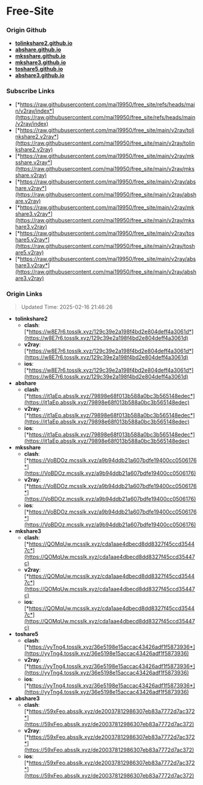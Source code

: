 # Free-Site

### Origin Github

- [**tolinkshare2.github.io**](https://github.com/tolinkshare2/tolinkshare2.github.io)
- [**abshare.github.io**](https://github.com/abshare/abshare.github.io)
- [**mksshare.github.io**](https://github.com/mksshare/mksshare.github.io)
- [**mkshare3.github.io**](https://github.com/mkshare3/mkshare3.github.io)
- [**toshare5.github.io**](https://github.com/toshare5/toshare5.github.io)
- [**abshare3.github.io**](https://github.com/abshare3/abshare3.github.io)

### Subscribe Links

- [*https://raw.githubusercontent.com/mai19950/free_site/refs/heads/main/v2ray/index*](https://raw.githubusercontent.com/mai19950/free_site/refs/heads/main/v2ray/index)
- [*https://raw.githubusercontent.com/mai19950/free_site/main/v2ray/tolinkshare2.v2ray*](https://raw.githubusercontent.com/mai19950/free_site/main/v2ray/tolinkshare2.v2ray)
- [*https://raw.githubusercontent.com/mai19950/free_site/main/v2ray/mksshare.v2ray*](https://raw.githubusercontent.com/mai19950/free_site/main/v2ray/mksshare.v2ray)
- [*https://raw.githubusercontent.com/mai19950/free_site/main/v2ray/abshare.v2ray*](https://raw.githubusercontent.com/mai19950/free_site/main/v2ray/abshare.v2ray)
- [*https://raw.githubusercontent.com/mai19950/free_site/main/v2ray/mkshare3.v2ray*](https://raw.githubusercontent.com/mai19950/free_site/main/v2ray/mkshare3.v2ray)
- [*https://raw.githubusercontent.com/mai19950/free_site/main/v2ray/toshare5.v2ray*](https://raw.githubusercontent.com/mai19950/free_site/main/v2ray/toshare5.v2ray)
- [*https://raw.githubusercontent.com/mai19950/free_site/main/v2ray/abshare3.v2ray*](https://raw.githubusercontent.com/mai19950/free_site/main/v2ray/abshare3.v2ray)

### Origin Links

> Updated Time: 2025-02-16 21:46:26

- **tolinkshare2**
  - **clash**: [*https://w8E7r6.tosslk.xyz/129c39e2a198f4bd2e804deff4a3061d*](https://w8E7r6.tosslk.xyz/129c39e2a198f4bd2e804deff4a3061d)
  - **v2ray**: [*https://w8E7r6.tosslk.xyz/129c39e2a198f4bd2e804deff4a3061d*](https://w8E7r6.tosslk.xyz/129c39e2a198f4bd2e804deff4a3061d)
  - **ios**: [*https://w8E7r6.tosslk.xyz/129c39e2a198f4bd2e804deff4a3061d*](https://w8E7r6.tosslk.xyz/129c39e2a198f4bd2e804deff4a3061d)
- **abshare**
  - **clash**: [*https://it1aEp.absslk.xyz/79898e68f013b588a0bc3b565148edec*](https://it1aEp.absslk.xyz/79898e68f013b588a0bc3b565148edec)
  - **v2ray**: [*https://it1aEp.absslk.xyz/79898e68f013b588a0bc3b565148edec*](https://it1aEp.absslk.xyz/79898e68f013b588a0bc3b565148edec)
  - **ios**: [*https://it1aEp.absslk.xyz/79898e68f013b588a0bc3b565148edec*](https://it1aEp.absslk.xyz/79898e68f013b588a0bc3b565148edec)
- **mksshare**
  - **clash**: [*https://VoBDOz.mcsslk.xyz/a9b94ddb21a607bdfe19400cc0506176*](https://VoBDOz.mcsslk.xyz/a9b94ddb21a607bdfe19400cc0506176)
  - **v2ray**: [*https://VoBDOz.mcsslk.xyz/a9b94ddb21a607bdfe19400cc0506176*](https://VoBDOz.mcsslk.xyz/a9b94ddb21a607bdfe19400cc0506176)
  - **ios**: [*https://VoBDOz.mcsslk.xyz/a9b94ddb21a607bdfe19400cc0506176*](https://VoBDOz.mcsslk.xyz/a9b94ddb21a607bdfe19400cc0506176)
- **mkshare3**
  - **clash**: [*https://QOMqUw.mcsslk.xyz/cda1aae4dbecd8dd8327f45ccd35447c*](https://QOMqUw.mcsslk.xyz/cda1aae4dbecd8dd8327f45ccd35447c)
  - **v2ray**: [*https://QOMqUw.mcsslk.xyz/cda1aae4dbecd8dd8327f45ccd35447c*](https://QOMqUw.mcsslk.xyz/cda1aae4dbecd8dd8327f45ccd35447c)
  - **ios**: [*https://QOMqUw.mcsslk.xyz/cda1aae4dbecd8dd8327f45ccd35447c*](https://QOMqUw.mcsslk.xyz/cda1aae4dbecd8dd8327f45ccd35447c)
- **toshare5**
  - **clash**: [*https://yyTng4.tosslk.xyz/36e5198e15accac43426adf1f5873936*](https://yyTng4.tosslk.xyz/36e5198e15accac43426adf1f5873936)
  - **v2ray**: [*https://yyTng4.tosslk.xyz/36e5198e15accac43426adf1f5873936*](https://yyTng4.tosslk.xyz/36e5198e15accac43426adf1f5873936)
  - **ios**: [*https://yyTng4.tosslk.xyz/36e5198e15accac43426adf1f5873936*](https://yyTng4.tosslk.xyz/36e5198e15accac43426adf1f5873936)
- **abshare3**
  - **clash**: [*https://59xFeo.absslk.xyz/de20037812986307eb83a7772d7ac372*](https://59xFeo.absslk.xyz/de20037812986307eb83a7772d7ac372)
  - **v2ray**: [*https://59xFeo.absslk.xyz/de20037812986307eb83a7772d7ac372*](https://59xFeo.absslk.xyz/de20037812986307eb83a7772d7ac372)
  - **ios**: [*https://59xFeo.absslk.xyz/de20037812986307eb83a7772d7ac372*](https://59xFeo.absslk.xyz/de20037812986307eb83a7772d7ac372)
